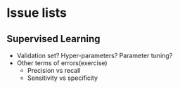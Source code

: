 # Issue lists

## Supervised Learning
- Validation set? Hyper-parameters? Parameter tuning?
- Other terms of errors(exercise)
  - Precision vs recall
  - Sensitivity vs specificity
